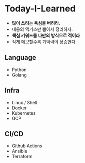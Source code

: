 # Today-I-Learned

- **많이 쓰려는 욕심을 버려라.**
- 내용의 액기스만 뽑아서 정리하자.
- **핵심 키워드를 나만의 방식으로 적어라**
- 적게 메모할수록 기억력이 상승한다.

## Language
- Python
- Golang

## Infra
- Linux / Shell
- Docker
- Kubernetes
- GCP

## CI/CD
- Github Actions
- Ansible
- Terraform

